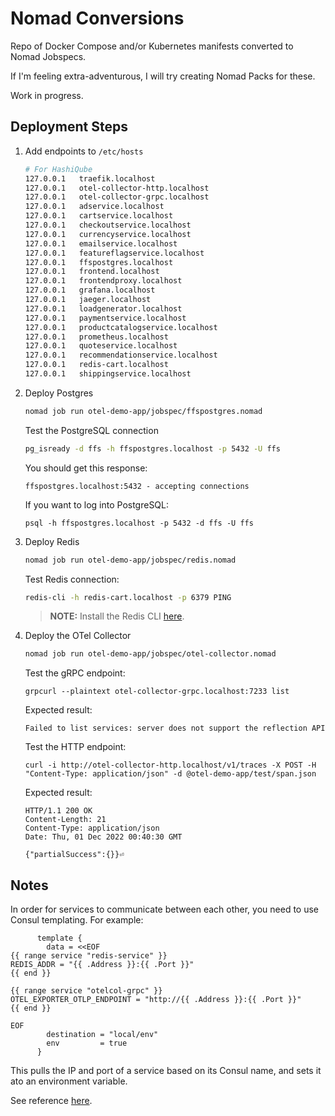 # Nomad Conversions

Repo of Docker Compose and/or Kubernetes manifests converted to Nomad Jobspecs.

If I'm feeling extra-adventurous, I will try creating Nomad Packs for these.

Work in progress.

## Deployment Steps

1. Add endpoints to `/etc/hosts`

    ```bash
    # For HashiQube
    127.0.0.1   traefik.localhost
    127.0.0.1   otel-collector-http.localhost
    127.0.0.1   otel-collector-grpc.localhost
    127.0.0.1   adservice.localhost
    127.0.0.1   cartservice.localhost
    127.0.0.1   checkoutservice.localhost
    127.0.0.1   currencyservice.localhost
    127.0.0.1   emailservice.localhost
    127.0.0.1   featureflagservice.localhost
    127.0.0.1   ffspostgres.localhost
    127.0.0.1   frontend.localhost
    127.0.0.1   frontendproxy.localhost
    127.0.0.1   grafana.localhost
    127.0.0.1   jaeger.localhost
    127.0.0.1   loadgenerator.localhost
    127.0.0.1   paymentservice.localhost
    127.0.0.1   productcatalogservice.localhost
    127.0.0.1   prometheus.localhost
    127.0.0.1   quoteservice.localhost
    127.0.0.1   recommendationservice.localhost
    127.0.0.1   redis-cart.localhost
    127.0.0.1   shippingservice.localhost
    ```

2. Deploy Postgres
 
    ```bash
    nomad job run otel-demo-app/jobspec/ffspostgres.nomad
    ```

    Test the PostgreSQL connection

    ```bash
    pg_isready -d ffs -h ffspostgres.localhost -p 5432 -U ffs
    ```

    You should get this response:

    ```
    ffspostgres.localhost:5432 - accepting connections
    ```

    If you want to log into PostgreSQL:

    ```
    psql -h ffspostgres.localhost -p 5432 -d ffs -U ffs
    ```

3. Deploy Redis

    ```bash
    nomad job run otel-demo-app/jobspec/redis.nomad
    ```

    Test Redis connection:
    
    ```bash
    redis-cli -h redis-cart.localhost -p 6379 PING
    ```

    >**NOTE:** Install the Redis CLI [here](https://redis.io/docs/getting-started/installation/).

4. Deploy the OTel Collector

    ```bash
    nomad job run otel-demo-app/jobspec/otel-collector.nomad
    ```

    Test the gRPC endpoint:

    ```
    grpcurl --plaintext otel-collector-grpc.localhost:7233 list
    ```

    Expected result:

    ```
    Failed to list services: server does not support the reflection API
    ```

    Test the HTTP endpoint:

    ```
    curl -i http://otel-collector-http.localhost/v1/traces -X POST -H "Content-Type: application/json" -d @otel-demo-app/test/span.json
    ```

    Expected result:

    ```
    HTTP/1.1 200 OK
    Content-Length: 21
    Content-Type: application/json
    Date: Thu, 01 Dec 2022 00:40:30 GMT

    {"partialSuccess":{}}⏎  
    ```

## Notes

In order for services to communicate between each other, you need to use Consul templating. For example:

```hcl
      template {
        data = <<EOF
{{ range service "redis-service" }}
REDIS_ADDR = "{{ .Address }}:{{ .Port }}"
{{ end }}

{{ range service "otelcol-grpc" }}
OTEL_EXPORTER_OTLP_ENDPOINT = "http://{{ .Address }}:{{ .Port }}"
{{ end }}

EOF
        destination = "local/env"
        env         = true
      }
```

This pulls the IP and port of a service based on its Consul name, and sets it ato an environment variable.

See reference [here](https://discuss.hashicorp.com/t/i-dont-understand-networking-between-services/24470/3).